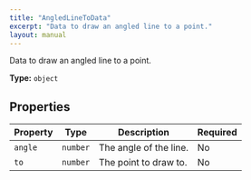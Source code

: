 ```yaml
---
title: "AngledLineToData"
excerpt: "Data to draw an angled line to a point."
layout: manual
---
```


Data to draw an angled line to a point.


**Type:** `object`




## Properties

| Property | Type | Description | Required |
|----------|------|-------------|----------|
| `angle` |`number`| The angle of the line. | No |
| `to` |`number`| The point to draw to. | No |


